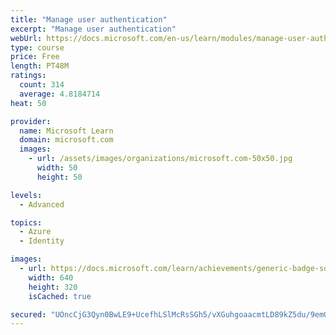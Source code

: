 ```yaml
---
title: "Manage user authentication"
excerpt: "Manage user authentication"
webUrl: https://docs.microsoft.com/en-us/learn/modules/manage-user-authentication/
type: course
price: Free
length: PT48M
ratings:
  count: 314
  average: 4.8184714
heat: 50

provider:
  name: Microsoft Learn
  domain: microsoft.com
  images:
    - url: /assets/images/organizations/microsoft.com-50x50.jpg
      width: 50
      height: 50

levels:
  - Advanced

topics:
  - Azure
  - Identity

images:
  - url: https://docs.microsoft.com/learn/achievements/generic-badge-social.png
    width: 640
    height: 320
    isCached: true

secured: "UOncCjG3Qyn0BwLE9+UcefhLSlMcRsSGh5/vXGuhgoaacmtLD89kZ5du/9emOVOPzEpK/ZNY34qjqxA/gKpMjAFH8j4Tvq9mBzWW/0geuHPSXOqsKrnVhROQ7Eqr9pcT/N3pcVncqoLX7V47jFQu+ddY3xkGVcA0bDmro7AdGRvUOY5oQfciw1Luw0cM66oOzRKA+tlfVoW1kwwFvM4PSkMGPDmF3wKgvZXi73uHGv2YXtLDiiIBtd/m9+2LYYYVKqPqUtp0PEPn0BrqTJKAyPwkWvLDWHh4IMLSeFZZ+cr5KjtZ4zxORrMOy0gMyXZgONIlh+tkZRg7/4snPzUAkeOi8zF4SheNHtAFNLGDNjNQLzJ8Dk9pBEga+xObJ8zn7TgPKbSwImf017ohkdj18zuSjWk10Uw+IaFbjvAcsa4=;8Mi3VlgigGJMThhZmJGMKw=="
---
```


